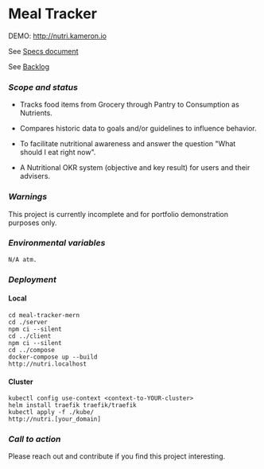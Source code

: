 # Meal Tracker

[//]: # ({img})

DEMO: http://nutri.kameron.io

See [Specs document](https://github.com/normakster/meal-tracker-mern/blob/main/docs/Spec.md)

See [Backlog](https://github.com/normakster/meal-tracker-mern/blob/main/docs/Product%20Backlog.md)

### *Scope and status*
- Tracks food items from Grocery through Pantry to Consumption as Nutrients.

- Compares historic data to goals and/or guidelines to influence behavior.

- To facilitate nutritional awareness and answer the question "What should I eat right now".

- A Nutritional OKR system (objective and key result) for users and their advisers.

### *Warnings*
This project is currently incomplete
and for portfolio demonstration
purposes only.

### *Environmental variables*

```
N/A atm.
```

### *Deployment*

#### Local
```
cd meal-tracker-mern
cd ./server
npm ci --silent
cd ../client
npm ci --silent
cd ../compose
docker-compose up --build
http://nutri.localhost
```

#### Cluster
```
kubectl config use-context <context-to-YOUR-cluster>
helm install traefik traefik/traefik
kubectl apply -f ./kube/
http://nutri.[your_domain]
```

### *Call to action*
Please reach out and contribute if you find this project interesting.  

[//]: # (Socials: -  Discord)
